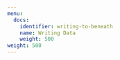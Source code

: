 ```yaml
---
menu:
  docs:
    identifier: writing-to-beneath
    name: Writing Data
    weight: 500
weight: 500
---
```

